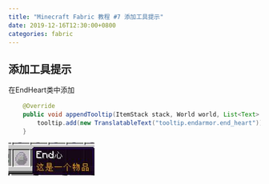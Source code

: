 ```yaml
---
title: "Minecraft Fabric 教程 #7 添加工具提示"
date: 2019-12-16T12:30:00+0800
categories: fabric
---
```



## 添加工具提示

在EndHeart类中添加

```java
    @Override
    public void appendTooltip(ItemStack stack, World world, List<Text> tooltip, TooltipContext context) {
        tooltip.add(new TranslatableText("tooltip.endarmor.end_heart"));
    }
```

![7 1](/assets/fabric/7-1.jpg)
